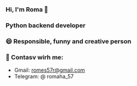 ### Hi, I'm Roma 👋
### Python backend developer
### 😄 Responsible, funny and creative person
### 💬 Contasv wirh me:
- Gmail: romes57r@gmail.com  
- Telegram: @ romaha_57
